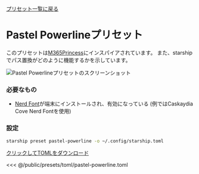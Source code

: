 [プリセット一覧に戻る](./#pastel-powerline)

# Pastel Powerlineプリセット

このプリセットは[M365Princess](https://github.com/JanDeDobbeleer/oh-my-posh/blob/main/themes/M365Princess.omp.json)にインスパイアされています。 また、starshipでパス置換がどのように機能するかを示しています。

![Pastel Powerlineプリセットのスクリーンショット](/presets/img/pastel-powerline.png)

### 必要なもの

- [Nerd Font](https://www.nerdfonts.com/)が端末にインストールされ、有効になっている (例ではCaskaydia Cove Nerd Fontを使用)

### 設定

```sh
starship preset pastel-powerline -o ~/.config/starship.toml
```

[クリックしてTOMLをダウンロード](/presets/toml/pastel-powerline.toml)

<<< @/public/presets/toml/pastel-powerline.toml

